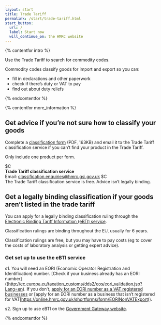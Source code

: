 ```yaml
---
layout: start
title: Trade Tariff
permalink: /start/trade-tariff.html
start_button:
  url: /
  label: Start now
  will_continue_on: the HMRC website
---
```

{% contentfor intro %}

Use the Trade Tariff to search for commodity codes.

Commodity codes classify goods for import and export so you can:

* fill in declarations and other paperwork
* check if there’s duty or VAT to pay
* find out about duty reliefs

{% endcontentfor %}

{% contentfor more_information %}

## Get advice if you’re not sure how to classify your goods

Complete a [classification form](https://www.gov.uk/government/uploads/system/uploads/attachment_data/file/447050/CIP_27_Tariff_Classification_Change_of_Service_Delivery.pdf) (PDF, 163KB) and email it to the Trade Tariff classification service if you can’t find your product in the Trade Tariff.

Only include one product per form.

$C  
**Trade Tariff classification service**  
Email: <classification.enquiries@hmrc.gsi.gov.uk>
$C  
The Trade Tariff classification service is free. Advice isn’t legally binding.

## Get a legally binding classification if your goods aren’t listed in the trade tariff

You can apply for a legally binding classification ruling through the [Electronic Binding Tariff Information (eBTI) service](https://secure.hmce.gov.uk/ecom/login/index.html).

Classification rulings are binding throughout the EU, usually for 6 years.

Classification rulings are free, but you may have to pay costs (eg to cover the costs of laboratory analysis or getting expert advice).

### Get set up to use the eBTI service

s1. You will need an EORI (Economic Operator Registration and Identification) number. [Check if your business already has an EORI number]((http://ec.europa.eu/taxation_customs/dds2/eos/eori_validation.jsp?Lang=en). If you don’t, [apply for an EORI number as a VAT registered businesses](https://online.hmrc.gov.uk/shortforms/form/EORIVAT) or [apply for an EORI number as a business that isn’t registered for VAT]https://online.hmrc.gov.uk/shortforms/form/EORINonVATExport)).

s2. Sign up to use eBTI on the [Government Gateway website](http://www.gateway.gov.uk/).

{% endcontentfor %}
